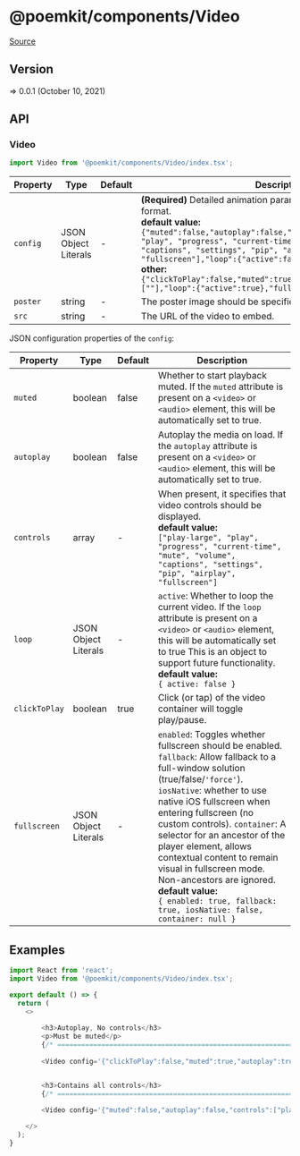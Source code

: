 # @poemkit/components/Video

[Source](https://github.com/xizon/poemkit/tree/main/src/client/components/Video)

## Version

=> 0.0.1 (October 10, 2021)

## API

### Video
```js
import Video from '@poemkit/components/Video/index.tsx';
```
| Property | Type | Default | Description |
| --- | --- | --- | --- |
| `config` | JSON Object Literals  | - | <strong>(Required)</strong>  Detailed animation parameters, using JSON string format.<br />**default value:**<br />`{"muted":false,"autoplay":false,"controls":["play-large", "play", "progress", "current-time", "mute", "volume", "captions", "settings", "pip", "airplay", "fullscreen"],"loop":{"active":false}}` <br />**other:**<br />`{"clickToPlay":false,"muted":true,"autoplay":true,"controls":[""],"loop":{"active":true},"fullscreen":{"enabled": false}}` |
| `poster` | string  | - | The poster image should be specified. |
| `src` | string  | - | The URL of the video to embed. |



JSON configuration properties of the `config`:

| Property | Type | Default | Description |
| --- | --- | --- | --- |
| `muted` | boolean | false | Whether to start playback muted. If the `muted` attribute is present on a `<video>` or `<audio>` element, this will be automatically set to true. |
| `autoplay` | boolean | false | Autoplay the media on load. If the `autoplay` attribute is present on a `<video>` or `<audio>` element, this will be automatically set to true. |
| `controls`  | array | - | When present, it specifies that video controls should be displayed. <br />**default value:**<br />`["play-large", "play", "progress", "current-time", "mute", "volume", "captions", "settings", "pip", "airplay", "fullscreen"]` |
| `loop` | JSON Object Literals | - | `active`: Whether to loop the current video. If the `loop` attribute is present on a `<video>` or `<audio>` element, this will be automatically set to true This is an object to support future functionality. <br />**default value:**<br />`{ active: false }` |
| `clickToPlay` | boolean | true | Click (or tap) of the video container will toggle play/pause.  |
| `fullscreen` | JSON Object Literals | - | `enabled`: Toggles whether fullscreen should be enabled. `fallback`: Allow fallback to a full-window solution (true/false/`'force'`). `iosNative`: whether to use native iOS fullscreen when entering fullscreen (no custom controls). `container`: A selector for an ancestor of the player element, allows contextual content to remain visual in fullscreen mode. Non-ancestors are ignored.<br />**default value:**<br />`{ enabled: true, fallback: true, iosNative: false, container: null }` |



## Examples

```js
import React from 'react';
import Video from '@poemkit/components/Video/index.tsx';

export default () => {
  return (
    <>
	  
		<h3>Autoplay, No controls</h3>
		<p>Must be muted</p>
		{/* ================================================================== */} 
		
		<Video config='{"clickToPlay":false,"muted":true,"autoplay":true,"controls":[""],"loop":{"active":true},"fullscreen":{"enabled": false}}' poster="/assets/videos/480x270/demo.jpg" src="/assets/videos/480x270/demo.mp4" />


		<h3>Contains all controls</h3>
		{/* ================================================================== */} 

		<Video config='{"muted":false,"autoplay":false,"controls":["play-large", "play", "progress", "current-time", "mute", "volume", "captions", "settings", "pip", "airplay", "fullscreen"],"loop":{"active":false}}' src="/assets/videos/1440x1050/demo.mp4" />
	  
    </>
  );
}

```
